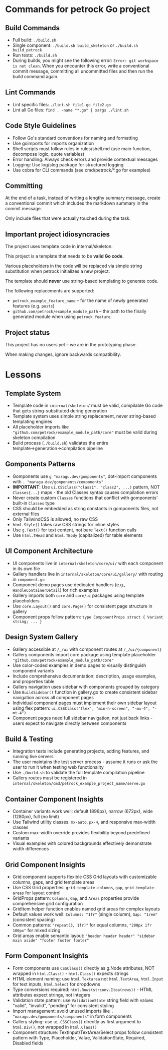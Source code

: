 # Commands for petrock Go project

## Build Commands

- Full build: `./build.sh`
- Single component: `./build.sh build_skeleton` or `./build.sh build_petrock`
- Run tests: `./build.sh`
- During builds, you might see the following error: `Error: git workspace is not clean`. When you encounter this error, write a conventional commit message, committing all uncommitted files and then run the build command again.

## Lint Commands

- Lint specific files: `./lint.sh file1.go file2.go`
- Lint all Go files: `find . -name "*.go" | xargs ./lint.sh`

## Code Style Guidelines

- Follow Go's standard conventions for naming and formatting
- Use goimports for imports organization
- Shell scripts must follow rules in rules/shell.md (use main function, decompose logic, quote variables)
- Error handling: Always check errors and provide contextual messages
- Logging: Use log/slog package for structured logging
- Use cobra for CLI commands (see cmd/petrock/\*.go for examples)

## Committing

At the end of a task, instead of writing a lengthy summary message,
create a conventional commit which includes the markdown summary in the commit message.

Only include files that were actually touched during the task.

## Important project idiosyncracies

The project uses template code in internal/skeleton.

This project is a template that needs to be **valid Go code**.

Various placeholders in the code will be replaced via simple string substitution when petrock initializes a new project.

The template should **never** use string-based templating to generate code.

The following replacements are supported:

- `petrock_example_feature_name` – for the name of newly generated features (e.g. `posts`)
- `github.com/petrock/example_module_path` – the path to the finally generated module when using `petrock feature`.

## Project status

This project has no users yet – we are in the prototyping phase.

When making changes, ignore backwards compatibility.

# Lessons

## Template System

- Template code in `internal/skeleton/` must be valid, compilable Go code that gets string-substituted during generation
- Template system uses simple string replacement, never string-based templating engines
- All placeholder imports like `"github.com/petrock/example_module_path/core"` must be valid during skeleton compilation
- Build process (`./build.sh`) validates the entire template→generation→compilation pipeline

## Gomponents Patterns

- Gomponents use `g "maragu.dev/gomponents"`, dot-import components with `. "maragu.dev/gomponents/components"`
- **IMPORTANT**: Use `ui.CSSClass("class1", "class2", ...)` pattern, NOT `Classes{...}` maps - the old Classes syntax causes compilation errors
- Never create custom `Classes` functions that conflict with gomponents' built-in `Classes` type
- CSS should be embedded as string constants in gomponents files, not external files
- Only TailwindCSS is allowed, no raw CSS
- `html.Style()` takes raw CSS strings for inline styles
- Use `g.Text()` for text content, not bare `Text()` function calls
- Use `html.THead` and `html.TBody` (capitalized) for table elements

## UI Component Architecture

- UI components live in `internal/skeleton/core/ui/` with each component in its own file
- Gallery handlers live in `internal/skeleton/core/ui/gallery/` with routing in `component.go`
- Component demo pages use dedicated handlers (e.g., `HandleContainerDetail`) for rich examples
- Gallery imports both `core` and `core/ui` packages using template placeholders
- Use `core.Layout()` and `core.Page()` for consistent page structure in gallery
- Component props follow pattern: `type ComponentProps struct { Variant string; ... }`

## Design System Gallery

- Gallery accessible at `/_/ui` with component routes at `/_/ui/{component}`
- Gallery components import core package using template placeholder `"github.com/petrock/example_module_path/core"`
- Use color-coded examples in demo pages to visually distinguish component variants
- Include comprehensive documentation: description, usage examples, and properties table
- Gallery navigation uses sidebar with components grouped by category
- Use `BuildSidebar()` function in gallery.go to create consistent sidebar navigation across all component pages
- Individual component pages must implement their own sidebar layout using flex pattern: `ui.CSSClass("flex", "min-h-screen", "-mx-4", "-mt-4")`
- Component pages need full sidebar navigation, not just back links - users expect to navigate directly between components

## Build & Testing

- Integration tests include generating projects, adding features, and running live servers
- The user maintains the test server process - assume it runs or ask the user to run it when testing web functionality
- Use `./build.sh` to validate the full template compilation pipeline
- Gallery routes must be registered in `internal/skeleton/cmd/petrock_example_project_name/serve.go`

## Container Component Insights

- Container variants work well: default (896px), narrow (672px), wide (1280px), full (no limit)
- Use Tailwind utility classes: `mx-auto`, `px-4`, and responsive max-width classes
- Custom max-width override provides flexibility beyond predefined variants
- Visual examples with colored backgrounds effectively demonstrate width differences

## Grid Component Insights

- Grid component supports flexible CSS Grid layouts with customizable columns, gaps, and grid template areas
- Use CSS Grid properties: `grid-template-columns`, `gap`, `grid-template-areas` for layout control
- GridProps pattern: `Columns`, `Gap`, and `Areas` properties provide comprehensive grid configuration
- GridItem helper function enables named grid areas for complex layouts
- Default values work well: `Columns: "1fr"` (single column), `Gap: "1rem"` (consistent spacing)
- Common patterns: `"repeat(3, 1fr)"` for equal columns, `"200px 1fr 100px"` for mixed sizing
- Grid areas enable semantic layout: `"header header header" "sidebar main aside" "footer footer footer"`

## Form Component Insights

- Form components use `CSSClass()` directly as g.Node attributes, NOT wrapped in `html.Class()` - `html.Class()` expects strings
- HTML element naming: use `html.Textarea` not `html.TextArea`, `html.Input` for text inputs, `html.Select` for dropdowns
- Type conversions required: `html.Rows(strconv.Itoa(rows))` - HTML attributes expect strings, not integers
- Validation state pattern: use `ValidationState` string field with values "valid", "invalid", "pending" for consistent styling
- Import management: avoid unused imports like `. "maragu.dev/gomponents/components"` in form components
- Gallery styling: use `ui.CSSClass()` directly as first argument to `html.Div()`, not wrapped in `html.Class()`
- Component structure: TextInput/TextArea/Select props follow consistent pattern with Type, Placeholder, Value, ValidationState, Required, Disabled fields
